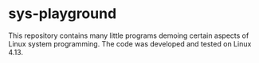 # sys-playground
This repository contains many little programs demoing certain aspects of Linux
system programming. The code was developed and tested on Linux 4.13.
